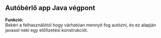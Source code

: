 

## Autóbérlő app Java végpont

**Funkció:**  
Bekéri a felhasználótól hogy várhatóan mennyit fog autózni, és ez alapján javasol neki egy előfizetési konstrukciót.  
